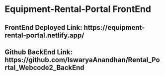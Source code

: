 <h1>Equipment-Rental-Portal FrontEnd</h1>

<h2>FrontEnd Deployed Link: https://equipment-rental-portal.netlify.app/</h2>
<h2>Github BackEnd Link: https://github.com/IswaryaAnandhan/Rental_Portal_Webcode2_BackEnd</h2>
